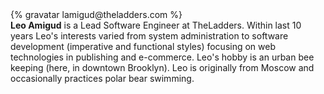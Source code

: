 <div class="profile-container">
  <div class="profile-thumb">
    {% gravatar lamigud@theladders.com %}
  </div>
  <div class="profile-content">
    <strong>Leo Amigud</strong> is a Lead Software Engineer at TheLadders. Within last 10 years Leo's interests varied from system administration to software development (imperative and functional styles) focusing on web technologies in publishing and e-commerce. Leo's hobby is an urban bee keeping (here, in downtown Brooklyn). Leo is originally from Moscow and occasionally practices polar bear swimming.
  </div>
</div>
